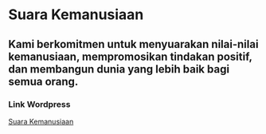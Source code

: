 # Suara Kemanusiaan
## Kami berkomitmen untuk menyuarakan nilai-nilai kemanusiaan, mempromosikan tindakan positif, dan membangun dunia yang lebih baik bagi semua orang.

### Link Wordpress
<a href="rafliakmalg.wordpress.com">Suara Kemanusiaan</a>